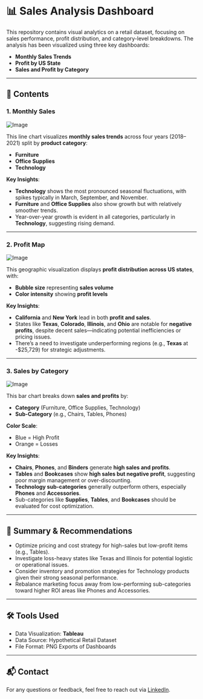 # 📊 Sales Analysis Dashboard

This repository contains visual analytics on a retail dataset, focusing on sales performance, profit distribution, and category-level breakdowns. The analysis has been visualized using three key dashboards:

- **Monthly Sales Trends**
- **Profit by US State**
- **Sales and Profit by Category**

---

## 📁 Contents

### 1. Monthly Sales

![Image](https://github.com/user-attachments/assets/f92b0cbc-194a-45c9-a327-3f40b0d69240)

This line chart visualizes **monthly sales trends** across four years (2018–2021) split by **product category**:
- **Furniture**
- **Office Supplies**
- **Technology**

**Key Insights**:
- **Technology** shows the most pronounced seasonal fluctuations, with spikes typically in March, September, and November.
- **Furniture** and **Office Supplies** also show growth but with relatively smoother trends.
- Year-over-year growth is evident in all categories, particularly in **Technology**, suggesting rising demand.

---

### 2. Profit Map

![Image](https://github.com/user-attachments/assets/7b8df05a-cd66-4831-ba03-829858e7c07e)

This geographic visualization displays **profit distribution across US states**, with:
- **Bubble size** representing **sales volume**
- **Color intensity** showing **profit levels**

**Key Insights**:
- **California** and **New York** lead in both **profit and sales**.
- States like **Texas**, **Colorado**, **Illinois**, and **Ohio** are notable for **negative profits**, despite decent sales—indicating potential inefficiencies or pricing issues.
- There’s a need to investigate underperforming regions (e.g., **Texas** at -$25,729) for strategic adjustments.

---

### 3. Sales by Category

![Image](https://github.com/user-attachments/assets/0ddf4901-7aeb-4452-a397-e046733fa065)

This bar chart breaks down **sales and profits** by:
- **Category** (Furniture, Office Supplies, Technology)
- **Sub-Category** (e.g., Chairs, Tables, Phones)

**Color Scale**:
- Blue = High Profit
- Orange = Losses

**Key Insights**:
- **Chairs**, **Phones**, and **Binders** generate **high sales and profits**.
- **Tables** and **Bookcases** show **high sales but negative profit**, suggesting poor margin management or over-discounting.
- **Technology sub-categories** generally outperform others, especially **Phones** and **Accessories**.
- Sub-categories like **Supplies**, **Tables**, and **Bookcases** should be evaluated for cost optimization.

---

## 📌 Summary & Recommendations

- Optimize pricing and cost strategy for high-sales but low-profit items (e.g., Tables).
- Investigate loss-heavy states like Texas and Illinois for potential logistic or operational issues.
- Consider inventory and promotion strategies for Technology products given their strong seasonal performance.
- Rebalance marketing focus away from low-performing sub-categories toward higher ROI areas like Phones and Accessories.

---

## 🛠️ Tools Used

- Data Visualization: **Tableau**
- Data Source: Hypothetical Retail Dataset
- File Format: PNG Exports of Dashboards


---

## 📬 Contact

For any questions or feedback, feel free to reach out via [LinkedIn](https://www.linkedin.com/in/sadikujjaman/).

